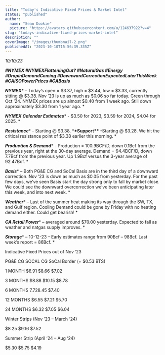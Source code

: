 ```yaml
---
title: "Today's Indicative Fixed Prices & Market Intel"
status: "published"
author:
  name: "Sean Dookie"
  picture: "https://avatars.githubusercontent.com/u/124637922?v=4"
slug: "todays-indicative-fixed-prices-market-intel"
description: ""
coverImage: "/images/thumbnail-2.png"
publishedAt: "2023-10-10T15:56:39.335Z"
---
```


_10/10/23_

**_\#NYMEX #NYMEXFlatteningOut? #NaturalGas #Energy #DropinDemandComing #DownwardCorrectionExpectedLaterThisWeek #CAISOPowerPrices #CABasis_**

**_NYMEX_**\* – Today’s open = $3.37, high = $3.44, low = $3.33, currently sitting @ $3.38. Nov ’23 is up as much as $0.06 so far today. Green through Oct ‘24. NYMEX prices are up almost $0.40 from 1 week ago. Still down approximately $3.30 from 1 year ago. \*

**_NYMEX Calendar Estimates_**\* - $3.50 for 2023, $3.59 for 2024, $4.04 for 2025. \*

**_Resistance_**\* - Starting @ $3.38. \***\*Support\*\*** \-Starting @ $3.28. We hit the critical resistance point of $3.38 earlier this morning. \*

**_Production & Demand_**\* - Production = 100.9BCF/D, down 0.1Bcf from the previous year, right at the 30-day average. Demand = 94.4BCF/D, down 7.7Bcf from the previous year. Up 1.9Bcf versus the 3-year average of 92.47Bcf. \*

**_Basis_**\* – Both PG&E CG and SoCal Basis are in the third day of a downward correction. Nov ’23 is down as much as $0.05 from yesterday. For the past few days, we’ve seen Basis start the day strong only to fall by market close. We could see the downward overcorrection we’ve been anticipating later this week, and into next week. \*

**_Weather_**\* – Last of the summer heat making its way through the SW, TX, and Gulf region. Cooling Demand could be gone by Friday with no heating demand either. Could get bearish! \*

**_CA Retail Power_**\* – averaged around $70.00 yesterday. Expected to fall as weather and natgas supply improves. \*

**_Storage_**\* – 10-12-23 – Early estimates range from 90Bcf – 98Bcf. Last week’s report = 86Bcf. \*

Indicative Fixed Prices out of Nov ‘23

PG&E CG SOCAL CG SoCal Border (+ $0.53 BTS)

1 MONTH $6.91 $8.66 $7.02

3 MONTHS $8.88 $10.15 $8.78

6 MONTHS $7.72 $8.45 $7.40

12 MONTHS $6.55 $7.21 $5.70

24 MONTHS $6.32 $7.05 $6.04

Winter Strips (Nov ’23 – March ‘24)

$8.25 $9.16 $7.52

Summer Strip (April ’24 – Aug ‘24)

$5.30 $5.75 $4.19
